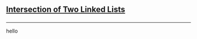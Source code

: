 <h2><a href="https://leetcode.com/problems/intersection-of-two-linked-lists/submissions/864597279/">Intersection of Two Linked Lists</a></h2><h3></h3><hr>hello